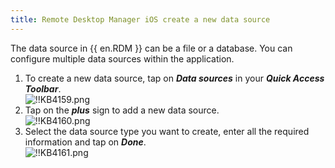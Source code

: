 ```yaml
---
title: Remote Desktop Manager iOS create a new data source
---
```

The data source in {{ en.RDM }} can be a file or a database. You can configure multiple data sources within the application.  

1. To create a new data source, tap on ***Data sources*** in your ***Quick Access Toolbar***.  
![!!KB4159.png](https://webdevolutions.azureedge.net/docs/en/kb/KB4159.png)
1. Tap on the ***plus*** sign to add a new data source.  
![!!KB4160.png](https://webdevolutions.azureedge.net/docs/en/kb/KB4160.png)
1. Select the data source type you want to create, enter all the required information and tap on ***Done***.  
![!!KB4161.png](https://webdevolutions.azureedge.net/docs/en/kb/KB4161.png)
